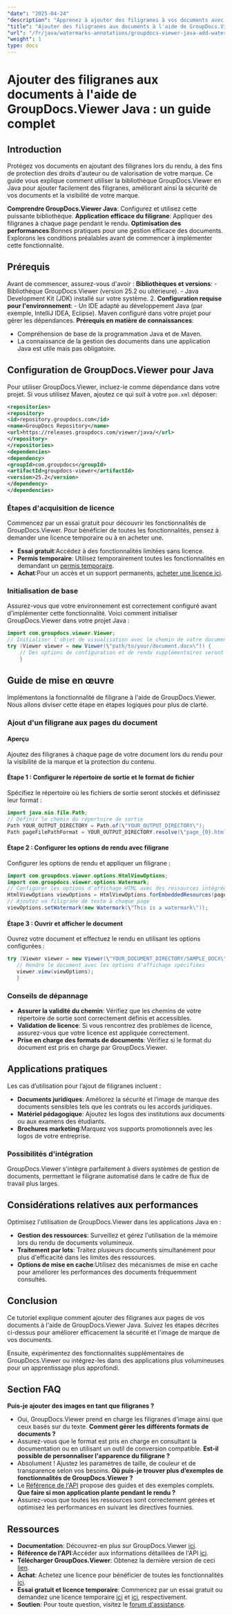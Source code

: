 ```yaml
---
"date": "2025-04-24"
"description": "Apprenez à ajouter des filigranes à vos documents avec GroupDocs.Viewer en Java. Améliorez la sécurité et l'image de marque de vos documents grâce à ce tutoriel étape par étape."
"title": "Ajouter des filigranes aux documents à l'aide de GroupDocs.Viewer Java - Un guide complet"
"url": "/fr/java/watermarks-annotations/groupdocs-viewer-java-add-watermark-documents/"
"weight": 1
type: docs
---
```

# Ajouter des filigranes aux documents à l'aide de GroupDocs.Viewer Java : un guide complet

## Introduction

Protégez vos documents en ajoutant des filigranes lors du rendu, à des fins de protection des droits d'auteur ou de valorisation de votre marque. Ce guide vous explique comment utiliser la bibliothèque GroupDocs.Viewer en Java pour ajouter facilement des filigranes, améliorant ainsi la sécurité de vos documents et la visibilité de votre marque.

**Comprendre GroupDocs.Viewer Java**: 
Configurez et utilisez cette puissante bibliothèque.
**Application efficace du filigrane**: 
Appliquer des filigranes à chaque page pendant le rendu.
**Optimisation des performances**:Bonnes pratiques pour une gestion efficace des documents.
Explorons les conditions préalables avant de commencer à implémenter cette fonctionnalité.
## Prérequis
Avant de commencer, assurez-vous d'avoir :
**Bibliothèques et versions**:
	- Bibliothèque GroupDocs.Viewer (version 25.2 ou ultérieure).
	- Java Development Kit (JDK) installé sur votre système. 
2. **Configuration requise pour l'environnement**:
	- Un IDE adapté au développement Java (par exemple, IntelliJ IDEA, Eclipse).
	Maven configuré dans votre projet pour gérer les dépendances.
**Prérequis en matière de connaissances**:
- Compréhension de base de la programmation Java et de Maven.
- La connaissance de la gestion des documents dans une application Java est utile mais pas obligatoire.
## Configuration de GroupDocs.Viewer pour Java
Pour utiliser GroupDocs.Viewer, incluez-le comme dépendance dans votre projet. Si vous utilisez Maven, ajoutez ce qui suit à votre `pom.xml` déposer:
```xml
<repositories>
<repository>
<id>repository.groupdocs.com</id>
<name>GroupDocs Repository</name>
<url>https://releases.groupdocs.com/viewer/java/</url>
</repository>
</repositories>
<dependencies>
<dependency>
<groupId>com.groupdocs</groupId>
<artifactId>groupdocs-viewer</artifactId>
<version>25.2</version>
</dependency>
</dependencies>
```

### Étapes d'acquisition de licence
Commencez par un essai gratuit pour découvrir les fonctionnalités de GroupDocs.Viewer. Pour bénéficier de toutes les fonctionnalités, pensez à demander une licence temporaire ou à en acheter une.
- **Essai gratuit**:Accédez à des fonctionnalités limitées sans licence.
- **Permis temporaire**: Utilisez temporairement toutes les fonctionnalités en demandant un [permis temporaire](https://purchase.groupdocs.com/temporary-license/).
- **Achat**:Pour un accès et un support permanents, [acheter une licence ici](https://purchase.groupdocs.com/buy).
### Initialisation de base
Assurez-vous que votre environnement est correctement configuré avant d'implémenter cette fonctionnalité. Voici comment initialiser GroupDocs.Viewer dans votre projet Java :
```java
import com.groupdocs.viewer.Viewer;
// Initialiser l'objet de visualisation avec le chemin de votre document
try (Viewer viewer = new Viewer(\"path/to/your/document.docx\")) {
	// Des options de configuration et de rendu supplémentaires seront configurées ici.
	}
```

## Guide de mise en œuvre
Implémentons la fonctionnalité de filigrane à l'aide de GroupDocs.Viewer. Nous allons diviser cette étape en étapes logiques pour plus de clarté.
### Ajout d'un filigrane aux pages du document
#### Aperçu
Ajoutez des filigranes à chaque page de votre document lors du rendu pour la visibilité de la marque et la protection du contenu.
#### Étape 1 : Configurer le répertoire de sortie et le format de fichier
Spécifiez le répertoire où les fichiers de sortie seront stockés et définissez leur format :
```java
import java.nio.file.Path;
// Définir le chemin du répertoire de sortie
Path YOUR_OUTPUT_DIRECTORY = Path.of(\"YOUR_OUTPUT_DIRECTORY\");
Path pageFilePathFormat = YOUR_OUTPUT_DIRECTORY.resolve(\"page_{0}.html\");
```
#### Étape 2 : Configurer les options de rendu avec filigrane
Configurer les options de rendu et appliquer un filigrane :
```java
import com.groupdocs.viewer.options.HtmlViewOptions;
import com.groupdocs.viewer.options.Watermark;
// Configurer les options d'affichage HTML avec des ressources intégrées
HtmlViewOptions viewOptions = HtmlViewOptions.forEmbeddedResources(pageFilePathFormat);
// Ajoutez un filigrane de texte à chaque page
viewOptions.setWatermark(new Watermark(\"This is a watermark\"));
```

#### Étape 3 : Ouvrir et afficher le document
Ouvrez votre document et effectuez le rendu en utilisant les options configurées :
```java
try (Viewer viewer = new Viewer(\"YOUR_DOCUMENT_DIRECTORY/SAMPLE_DOCX\")) {
   // Rendre le document avec les options d'affichage spécifiées
   viewer.view(viewOptions);
   }
```

### Conseils de dépannage
- **Assurer la validité du chemin**: Vérifiez que les chemins de votre répertoire de sortie sont correctement définis et accessibles.
- **Validation de licence**: Si vous rencontrez des problèmes de licence, assurez-vous que votre licence est appliquée correctement.
- **Prise en charge des formats de documents**: Vérifiez si le format du document est pris en charge par GroupDocs.Viewer.
## Applications pratiques
Les cas d’utilisation pour l’ajout de filigranes incluent :
- **Documents juridiques**: 
Améliorez la sécurité et l’image de marque des documents sensibles tels que les contrats ou les accords juridiques.
- **Matériel pédagogique**: 
Ajoutez les logos des institutions aux documents ou aux examens des étudiants.
- **Brochures marketing**:Marquez vos supports promotionnels avec les logos de votre entreprise.
### Possibilités d'intégration
GroupDocs.Viewer s'intègre parfaitement à divers systèmes de gestion de documents, permettant le filigrane automatisé dans le cadre de flux de travail plus larges.
## Considérations relatives aux performances
Optimisez l'utilisation de GroupDocs.Viewer dans les applications Java en :
- **Gestion des ressources**: Surveillez et gérez l'utilisation de la mémoire lors du rendu de documents volumineux.
- **Traitement par lots**: Traitez plusieurs documents simultanément pour plus d'efficacité dans les limites des ressources.
- **Options de mise en cache**:Utilisez des mécanismes de mise en cache pour améliorer les performances des documents fréquemment consultés.
## Conclusion
Ce tutoriel explique comment ajouter des filigranes aux pages de vos documents à l'aide de GroupDocs.Viewer Java. Suivez les étapes décrites ci-dessus pour améliorer efficacement la sécurité et l'image de marque de vos documents.

Ensuite, expérimentez des fonctionnalités supplémentaires de GroupDocs.Viewer ou intégrez-les dans des applications plus volumineuses pour un apprentissage plus approfondi.
## Section FAQ
**Puis-je ajouter des images en tant que filigranes ?**
- Oui, GroupDocs.Viewer prend en charge les filigranes d'image ainsi que ceux basés sur du texte.
**Comment gérer les différents formats de documents ?**
- Assurez-vous que le format est pris en charge en consultant la documentation ou en utilisant un outil de conversion compatible.
**Est-il possible de personnaliser l'apparence du filigrane ?**
- Absolument ! Ajustez les paramètres de taille, de couleur et de transparence selon vos besoins.
**Où puis-je trouver plus d’exemples de fonctionnalités de GroupDocs.Viewer ?**
- Le [Référence de l'API](https://reference.groupdocs.com/viewer/java/) propose des guides et des exemples complets.
**Que faire si mon application plante pendant le rendu ?**
- Assurez-vous que toutes les ressources sont correctement gérées et optimisez les performances en suivant les directives fournies.

## Ressources
- **Documentation**: Découvrez-en plus sur GroupDocs.Viewer [ici](https://docs.groupdocs.com/viewer/java/).
- **Référence de l'API**:Accéder aux informations détaillées de l'API [ici](https://reference.groupdocs.com/viewer/java/).
- **Télécharger GroupDocs.Viewer**: Obtenez la dernière version de ceci [lien](https://releases.groupdocs.com/viewer/java/).
- **Achat**: Achetez une licence pour bénéficier de toutes les fonctionnalités [ici](https://purchase.groupdocs.com/buy).
- **Essai gratuit et licence temporaire**: Commencez par un essai gratuit ou demandez une licence temporaire [ici](https://releases.groupdocs.com/viewer/java/) et [ici](https://purchase.groupdocs.com/temporary-license/), respectivement.
- **Soutien**: Pour toute question, visitez le [forum d'assistance](https://forum.groupdocs.com/viewer/).